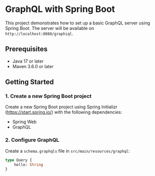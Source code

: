 # GraphQL with Spring Boot

This project demonstrates how to set up a basic GraphQL server using Spring Boot. The server will be available on `http://localhost:8080/graphiql`.

## Prerequisites

- Java 17 or later
- Maven 3.6.0 or later

## Getting Started

### 1. Create a new Spring Boot project

Create a new Spring Boot project using Spring Initializr (https://start.spring.io/) with the following dependencies:
- Spring Web
- GraphQL

### 2. Configure GraphQL

Create a `schema.graphqls` file in `src/main/resources/graphql`:

```graphql
type Query {
    hello: String
}




  





